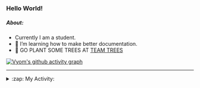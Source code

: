 ### Hello World!

##### About:
- Currently I am a student.
- 🌱 I’m learning how to make better documentation.
- 🌱 GO PLANT SOME TREES AT [TEAM TREES](https://teamtrees.org/)

[![Vyom's github activity graph](https://activity-graph.herokuapp.com/graph?username=Vyvy-vi)](https://github.com/ashutosh00710/github-readme-activity-graph)

---
<details>
  <summary>:zap: My Activity:</summary>
  
<!--START_SECTION:waka-->
![Code Time](http://img.shields.io/badge/Code%20Time-884%20hrs%2030%20mins-blue)

**I'm a Night 🦉** 

```text
🌞 Morning    94 commits     ███░░░░░░░░░░░░░░░░░░░░░░   11.62% 
🌆 Daytime    217 commits    ██████░░░░░░░░░░░░░░░░░░░   26.82% 
🌃 Evening    268 commits    ████████░░░░░░░░░░░░░░░░░   33.13% 
🌙 Night      230 commits    ███████░░░░░░░░░░░░░░░░░░   28.43%

```
📅 **I'm Most Productive on Sunday** 

```text
Monday       124 commits    ███░░░░░░░░░░░░░░░░░░░░░░   15.33% 
Tuesday      125 commits    ███░░░░░░░░░░░░░░░░░░░░░░   15.45% 
Wednesday    104 commits    ███░░░░░░░░░░░░░░░░░░░░░░   12.86% 
Thursday     112 commits    ███░░░░░░░░░░░░░░░░░░░░░░   13.84% 
Friday       108 commits    ███░░░░░░░░░░░░░░░░░░░░░░   13.35% 
Saturday     79 commits     ██░░░░░░░░░░░░░░░░░░░░░░░   9.77% 
Sunday       157 commits    ████░░░░░░░░░░░░░░░░░░░░░   19.41%

```


📊 **This Week I Spent My Time On** 

```text
🔥 Editors: 
No Activity Tracked This Week

🐱‍💻 Projects: 
No Activity Tracked This Week

```


 Last Updated on 23/09/2022 05:31:52 UTC
<!--END_SECTION:waka-->
</details>
